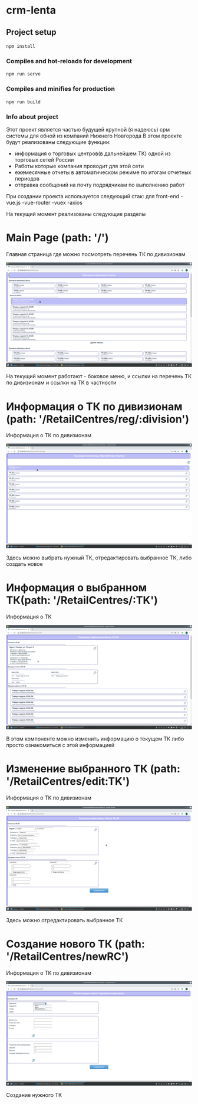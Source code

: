 # crm-lenta

## Project setup
```
npm install
```

### Compiles and hot-reloads for development
```
npm run serve
```

### Compiles and minifies for production
```
npm run build
```

### Info about project

Этот проект является частью будущей крупной (я надеюсь) срм системы для обной из компаний Нижнего Новгорода
В этом проекте будут реализованы следующие функции: 
- информация о торговых центров(в дальнейшем ТК) одной из торговых сетей России
- Работы которые компания проводит для этой сети
- ежемесячные отчеты в автоматическом режиме по итогам отчетных периодов
- отправка сообщений на почту подрядчикам по выполнению работ

При создании проекта используется следующий стак:
для front-end
-vue.js
-vue-router
-vuex
-axios


На текущий момент реализованы следующие разделы

# Main Page (path: '/')

Главная страница где можно посмотреть перечень ТК по дивизионам

![Иллюстрация к проекту](https://github.com/DartPin/crm-lenta/raw/master/image/main.png)

На текущий момент работают - боковое меню, и ссылки на перечень ТК по дивизионам и ссылки на ТК в частности

# Информация о ТК по дивизионам (path: '/RetailCentres/reg/:division')
Информация о ТК по дивизионам

![Иллюстрация к проекту](https://github.com/DartPin/crm-lenta/raw/master/image/retail-centres.png)

Здесь можно выбрать нужный ТК, отредактировать выбранное ТК, либо создать новое

# Информация о выбранном ТК(path: '/RetailCentres/:TK')
Информация о ТК 

![Иллюстрация к проекту](https://github.com/DartPin/crm-lenta/raw/master/image/info.png)

В этом компоненте можно изменить информацию о текущем ТК либо просто ознакомиться с этой информацией


# Изменение выбранного ТК (path: '/RetailCentres/edit:TK')
Информация о ТК по дивизионам

![Иллюстрация к проекту](https://github.com/DartPin/crm-lenta/raw/master/image/edit.png)

Здесь можно отредактировать выбранное ТК


# Создание нового ТК (path: '/RetailCentres/newRC')
Информация о ТК по дивизионам

![Иллюстрация к проекту](https://github.com/DartPin/crm-lenta/raw/master/image/new.png)

Создание нужного ТК
